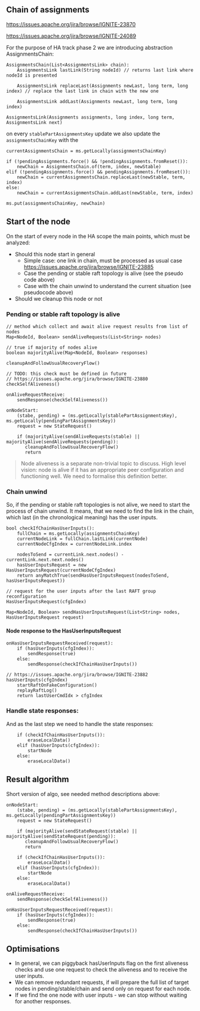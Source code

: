 ## Chain of assignments

https://issues.apache.org/jira/browse/IGNITE-23870

https://issues.apache.org/jira/browse/IGNITE-24089

For the purpose of HA track phase 2 we are introducing abstraction AssignmentsChain:
```
AssignmentsChain(List<AssignmentsLink> chain):
    AssignmentsLink lastLink(String nodeId) // returns last link where nodeId is presented
    
    AssignmentsLink replaceLast(Assignments newLast, long term, long index) // replace the last link in chain with the new one
     
    AssignmentsLink addLast(Assignments newLast, long term, long index)

AssignmentsLink(Assignments assignments, long index, long term, AssignmentsLink next)
```

on every `stablePartAssignmentsKey` update we also update the `assignmentsChainKey` with the

```
currentAssignmentsChain = ms.getLocally(assignmentsChainKey)

if (!pendingAssignments.force() && !pendingAssignments.fromReset()):
    newChain = AssignmentsChain.of(term, index, newStable)
elif (!pendingAssignments.force() && pendingAssignments.fromReset()):
    newChain = currentAssignmentsChain.replaceLast(newStable, term, index)
else:
    newChain = currentAssignmentsChain.addLast(newStable, term, index) 

ms.put(assignmentsChainKey, newChain) 
```

## Start of the node
On the start of every node in the HA scope the main points, which must be analyzed:
- Should this node start in general
    - Simple case: one link in chain, must be processed as usual case https://issues.apache.org/jira/browse/IGNITE-23885
    - Case the pending or stable raft topology is alive (see the pseudo code above)
    - Case with the chain unwind to understand the current situation (see pseudocode above)
- Should we cleanup this node or not

### Pending or stable raft topology is alive
```
// method which collect and await alive request results from list of nodes
Map<NodeId, Boolean> sendAliveRequests(List<String> nodes)

// true if majority of nodes alive
boolean majorityAlive(Map<NodeId, Boolean> responses)

cleanupAndFollowUsualRecoveryFlow()

// TODO: this check must be defined in future
// https://issues.apache.org/jira/browse/IGNITE-23880
checkSelfAliveness()

onAliveRequestReceive:
    sendResponse(checkSelfAliveness())

onNodeStart:
    (stabe, pending) = (ms.getLocally(stablePartAssignmentsKey), ms.getLocally(pendingPartAssignmentsKey))
    request = new StateRequest()
    
    if (majorityAlive(sendAliveRequests(stable) || majorityAlive(sendAliveRequests(pending)):
       cleanupAndFollowUsualRecoveryFlow() 
       return
```

> Node aliveness is a separate non-trivial topic to discuss. High level vision: node is alive if it has an appropriate peer configuration
> and functioning well.
> We need to formalise this definition better.

### Chain unwind
So, if the pending or stable raft topologies is not alive, we need to start the process of chain unwind.
It means, that we need to find the link in the chain, which last (in the chronological meaning) has the user inputs.

```
bool checkIfChainHasUserInputs():
    fullChain = ms.getLocally(assignmentsChainKey)
    currentNodeLink = fullChain.lastLink(currentNode)
    currentNodeCfgIndex = currentNodeLink.index
    
    nodesToSend = currentLink.next.nodes() - currentLink.next.next.nodes()
    hasUserInputsRequest = new HasUserInputsRequest(currentNodeCfgIndex)
    return anyMatchTrue(sendHasUserInputsRequest(nodesToSend, hasUserInputsRequest))

// request for the user inputs after the last RAFT group reconfiguration 
HasUserInputsRequest(cfgIndex) 

Map<NodeId, Boolean> sendHasUserInputsRequest(List<String> nodes, HasUserInputsRequest request)
```

#### Node response to the HasUserInputsRequest
```
onHasUserInputsRequestReceived(request):
    if (hasUserInputs(cfgIndex)):
        sendResponse(true)
    else:
        sendResponse(checkIfChainHasUserInputs())
    
// https://issues.apache.org/jira/browse/IGNITE-23882
hasUserInputs(cfgIndex)
    startRaftOnFakeConfiguration()
    replayRaftLog()
    return lastUserCmdIdx > cfgIndex 
```

### Handle state responses:
And as the last step we need to handle the state responses:
```
    if (checkIfChainHasUserInputs()):
        eraseLocalData()
    elif (hasUserInputs(cfgIndex)):
        startNode
    else:
        eraseLocalData()
```

## Result algorithm
Short version of algo, see needed method descriptions above:
```
onNodeStart:
    (stabe, pending) = (ms.getLocally(stablePartAssignmentsKey), ms.getLocally(pendingPartAssignmentsKey))
    request = new StateRequest()
    
    if (majorityAlive(sendStateRequest(stable) || majorityAlive(sendStateRequest(pending)):
       cleanupAndFollowUsualRecoveryFlow() 
       return
       
    if (checkIfChainHasUserInputs()):
        eraseLocalData()
    elif (hasUserInputs(cfgIndex)):
        startNode
    else:
        eraseLocalData()
        
onAliveRequestReceive:
    sendResponse(checkSelfAliveness())
    
onHasUserInputsRequestReceived(request):
    if (hasUserInputs(cfgIndex)):
        sendResponse(true)
    else:
        sendResponse(checkIfChainHasUserInputs())
```

## Optimisations
- In general, we can piggyback hasUserInputs flag on the first aliveness checks and use one request to check the aliveness
and to receive the user inputs.
- We can remove redundant requests, if will prepare the full list of target nodes in pending/stable/chain
and send only on request for each node.
- If we find the one node with user inputs - we can stop without waiting for another responses.
